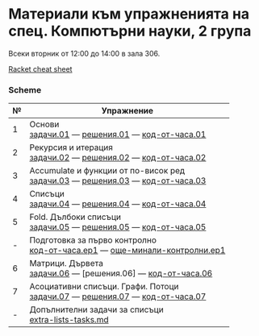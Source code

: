 # Материали към упражненията на спец. Компютърни науки, 2 група

Всеки вторник от 12:00 до 14:00 в зала 306.

[Racket cheat sheet](https://docs.racket-lang.org/racket-cheat/index.html)

### Scheme
| № | Упражнение |
| --- | --- |
| 1 | Основи <br /> [задачи.01] — [решения.01] — [код-от-часа.01] |
| 2 | Рекурсия и итерация <br /> [задачи.02] — [решения.02] — [код-от-часа.02] |
| 3 | Accumulate и функции от по-висок ред <br /> [задачи.03] — [решения.03] — [код-от-часа.03] |
| 4 | Списъци <br /> [задачи.04] — [решения.04] — [код-от-часа.04] |
| 5 | Fold. Дълбоки списъци <br /> [задачи.05] — [решения.05] — [код-от-часа.05] |
| - | Подготовка за първо контролно <br /> [код-от-часа.ep1] — [още-минали-контролни.ep1] |
| 6 | Матрици. Дървета <br /> [задачи.06] — [решения.06] — [код-от-часа.06] |
| 7 | Асоциативни списъци. Графи. Потоци <br /> [задачи.07] — [решения.07] — [код-от-часа.07] |
| - | Допълнителни задачи за списъци <br /> [extra-lists-tasks.md] |


[задачи.01]: 01.scheme.basics/
[решения.01]: 01.scheme.basics/solutions.01.rkt
[код-от-часа.01]: 01.scheme.basics/class.01.rkt

[задачи.02]: 02.scheme.rec-iter/
[решения.02]: 02.scheme.rec-iter/solutions/
[код-от-часа.02]: 02.scheme.rec-iter/class.02.rkt

[задачи.03]: 03.scheme.hof-accumulate
[решения.03]: 03.scheme.hof-accumulate/solutions/
[код-от-часа.03]: 03.scheme.hof-accumulate/class.03.rkt

[задачи.04]: 04.scheme.lists
[решения.04]: 04.scheme.lists/solutions/
[код-от-часа.04]: 04.scheme.lists/class.04.rkt

[задачи.05]: 05.scheme.fold-deeplists
[решения.05]: 05.scheme.fold-deeplists/solutions/
[код-от-часа.05]: 05.scheme.lists/class.05.rkt


[код-от-часа.ep1]: ./exam1-prep/class.ep1.rkt
[още-минали-контролни.ep1]: ./exam1-prep


[задачи.06]: 06.scheme.data-structures
[решения.06-]: 06.scheme.data-structures/solutions/
[код-от-часа.06]: 06.scheme.data-structures/class.06.rkt

[задачи.07]: ./07.scheme.assoc-graphs-streams
[решения.07]: 07.scheme.assoc-graphs-streams/solutions/
[код-от-часа.07]: 07.scheme.assoc-graphs-streams/class.07.rkt

[extra-lists-tasks.md]: ../extra-lists-tasks.md
